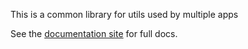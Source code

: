 This is a common library for utils used by multiple apps

See the [documentation site](https://template-docs.vercel.app) for full docs.

